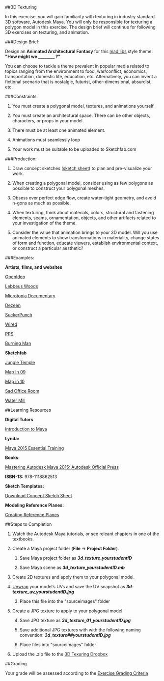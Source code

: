 ##3D Texturing
	

In this exercise, you will gain familiarity with texturing in industry standard 3D software, Autodesk Maya. You will only be responsible for texturing a polygon model in this exercise. The design brief will continue for following 3D exercises on texturing, and animation.

###Design Brief:

Design an **Animated Architectural Fantasy** for this [mad libs](https://en.wikipedia.org/wiki/Mad_Libs) style theme: **"How might we ________ ?"**

You can choose to tackle a theme prevalent in popular media related to topics ranging from the environment to food, war/conflict, economics, transportation, domestic life, education, etc. Alternatively, you can invent a fictional scenario that is nostalgic, futurist, other-dimensional, absurdist, etc.

###Constraints:

1. You must create a polygonal model, textures, and animations yourself.

2. You must create an architectural space. There can be other objects, characters, or props in your model.

3. There must be at least one animated element.

4. Animations must seamlessly loop

5. Your work must be suitable to be uploaded to Sketchfab.com

###Production:

1. Draw concept sketches ([sketch sheet](https://drive.google.com/file/d/0BzXX6rmROMNWYThXbkNIRl9XblU/view?usp=sharing)) to plan and pre-visualize your work.

2. When creating a polygonal model, consider using as few polygons as possible to construct your polygonal meshes.

3. Obsess over perfect edge flow, create water-tight geometry, and avoid n-gons as much as possible.

4. When texturing, think about materials, colors, structural and fastening elements, seams, ornamentation, objects, and other artifacts related to your investigation of the theme.

5. Consider the value that animation brings to your 3D model. Will you use animated elements to show transformations in materiality, change states of form and function, educate viewers, establish environmental context, or construct a particular aesthetic?

###Examples:

**Artists, films,  and websites**

[OpenIdeo](https://challenges.openideo.com/)

[Lebbeus Woods](https://www.google.com/search?q=architect+lebbeus+woods&source=lnms&tbm=isch&sa=X&ved=0CAcQ_AUoAWoVChMI2oOh-c-NyAIVBnI-Ch0R1gsI&biw=1439&bih=802)

[Microtopia Documentary](http://www.designfilmfestival.com/2014/microtopia)

[Dezeen](http://www.dezeen.com/)

[SuckerPunch](http://www.suckerpunchdaily.com/)

[Wired](http://www.wired.com/tag/architecture/)

[PPS](http://www.pps.org/)

[Burning Man](https://www.google.com/search?q=burning+man+architecture&espv=2&biw=1439&bih=802&tbm=isch&tbo=u&source=univ&sa=X&ved=0CBwQsARqFQoTCPqgv9ngjcgCFcXyPgodGYkFuA&dpr=2)

**Sketchfab**

[Jungle Temple](https://sketchfab.com/models/5df4a6e993704206bf6e26da5f30bab6)

[Map In 09](https://sketchfab.com/models/ee7b7d88fcf5434ea50970f4f2ddee8d)

[Map in 10](https://sketchfab.com/models/29509a944b7c413b8b91f574d183cc29)

[Sad Office Room](https://sketchfab.com/models/f2129918d55646dbbaa8268367fa242e)

[Water Mill](https://sketchfab.com/models/2434e53b3751495894b8d6c6ff95ec24)


##Learning Resources

**Digital Tutors**

[Introduction to Maya](http://www.digitaltutors.com/tutorial/1572-Introduction-to-Maya-2015)

**Lynda:**

[Maya 2015 Essential Training](http://www.lynda.com/Maya-tutorials/Maya-2015-Essential-Training/162450-2.html)

			

**Books:**

[Mastering Autodesk Maya 2015: Autodesk Official Press](http://www.amazon.com/Mastering-Autodesk-Maya-2015-Official/dp/1118862511/ref=tmm_pap_title_0)

**ISBN-13:** 978-1118862513

**Sketch Templates:**

[Download Concept Sketch Sheet](https://drive.google.com/file/d/0BzXX6rmROMNWYThXbkNIRl9XblU/view?usp=sharing)

**Modeling Reference Planes:**

[Creating Reference Planes](https://docs.google.com/document/d/10lqkDYPs3Qx6IcH6Z25TYVpU7M85QtxQMJ0P6VoBHwg/edit?usp=sharing)



##Steps to Completion

1. Watch the Autodesk Maya tutorials, or see releant chapters in one of the textbooks.

2. Create a Maya project folder (**File** → **Project Folder**).

    1. Save Maya project folder as  **_3d_texture_yourstudentID_**

    2. Save Maya scene as **_3d_texture_yourstudentID.mb_**

3. Create 2D textures and apply them to your polygonal model.

4. [Unwrap](http://www.lynda.com/Maya-tutorials/Using-UV-Texture-Editor/162450/179979-4.html) your model’s UVs and save the UV snapshot as **_3d-texture_uv_yourstudentID.jpg_**

    3. Place this file into the "sourceimages" folder

5. Create a JPG texture to apply to your polygonal model

    4. Save JPG texture as **_3d_texture_01_yourstudentID.jpg_**

    5. Save additional JPG textures with with the following naming convention: **_3d_texture_****_##_****_yourstudentID.jpg_**

    6. Place files into "sourceimages" folder

6. Upload the .zip file to the [3D Texuring Dropbox](https://psu.box.com/signup/collablink/d_4798422541/113ade6c535aa6)


##Grading

Your grade will be assessed according to the [Exercise Grading Criteria](/grading/exercise-grading-criteria.md)
